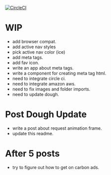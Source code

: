 [![CircleCI](https://circleci.com/gh/meanJim/jimmyl.ee/tree/master.svg?style=svg&circle-token=3145af2508aaf8b29da6e1b60d1e905bf6c93db7)](https://circleci.com/gh/meanJim/jimmyl.ee/tree/master)

# WIP

- add browser compat.
- add active nav styles
- pick active nav color (ice)
- add meta tags.
- add fav icon.
- write an app about meta tags.
- write a component for creating meta tag html.
- need to integrate circle ci.
- need to integrate amazon aws.
- need to fix images and folder imports.
- need to update dough.

# Post Dough Update

- write a post about request animation frame.
- update this readme.

# After 5 posts

- try to figure out how to get on carbon ads.
